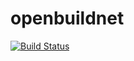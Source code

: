 # openbuildnet

[![Build Status](https://travis-ci.org/nxtruong/openbuildnet.jl.svg?branch=master)](https://travis-ci.org/nxtruong/openbuildnet.jl)
